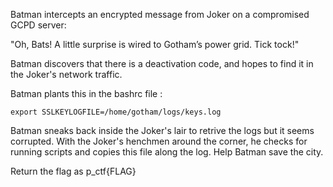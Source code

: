 Batman intercepts an encrypted message from Joker on a compromised GCPD server:

"Oh, Bats! A little surprise is wired to Gotham’s power grid. Tick tock!"

Batman discovers that there is a deactivation code, and hopes to find it in the Joker's network traffic.

Batman plants this in the bashrc file :

    export SSLKEYLOGFILE=/home/gotham/logs/keys.log

Batman sneaks back inside the Joker's lair to retrive the logs but it seems corrupted. With the Joker's henchmen around the corner, he checks for running scripts and copies this file along the log. Help Batman save the city.

Return the flag as p_ctf{FLAG}
